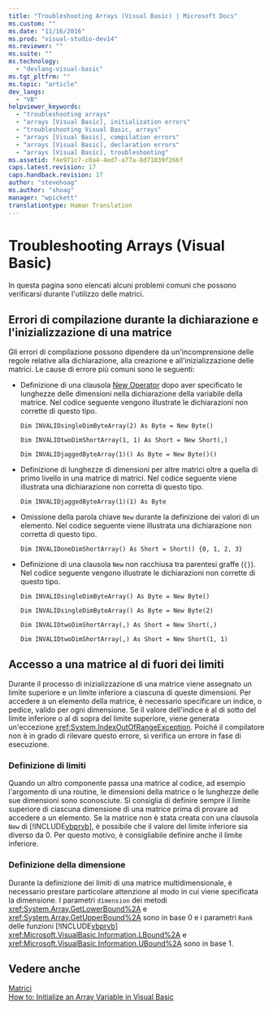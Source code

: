 ```yaml
---
title: "Troubleshooting Arrays (Visual Basic) | Microsoft Docs"
ms.custom: ""
ms.date: "11/16/2016"
ms.prod: "visual-studio-dev14"
ms.reviewer: ""
ms.suite: ""
ms.technology: 
  - "devlang-visual-basic"
ms.tgt_pltfrm: ""
ms.topic: "article"
dev_langs: 
  - "VB"
helpviewer_keywords: 
  - "troubleshooting arrays"
  - "arrays [Visual Basic], initialization errors"
  - "troubleshooting Visual Basic, arrays"
  - "arrays [Visual Basic], compilation errors"
  - "arrays [Visual Basic], declaration errors"
  - "arrays [Visual Basic], troubleshooting"
ms.assetid: f4e971c7-c0a4-4ed7-a77a-8d71039f266f
caps.latest.revision: 17
caps.handback.revision: 17
author: "stevehoag"
ms.author: "shoag"
manager: "wpickett"
translationtype: Human Translation
---
```

# Troubleshooting Arrays (Visual Basic)
In questa pagina sono elencati alcuni problemi comuni che possono verificarsi durante l'utilizzo delle matrici.  
  
## Errori di compilazione durante la dichiarazione e l'inizializzazione di una matrice  
 Gli errori di compilazione possono dipendere da un'incomprensione delle regole relative alla dichiarazione, alla creazione e all'inizializzazione delle matrici.  Le cause di errore più comuni sono le seguenti:  
  
-   Definizione di una clausola [New Operator](../../../../visual-basic/language-reference/operators/new-operator.md) dopo aver specificato le lunghezze delle dimensioni nella dichiarazione della variabile della matrice.  Nel codice seguente vengono illustrate le dichiarazioni non corrette di questo tipo.  
  
     `Dim INVALIDsingleDimByteArray(2) As Byte = New Byte()`  
  
     `Dim INVALIDtwoDimShortArray(1, 1) As Short = New Short(,)`  
  
     `Dim INVALIDjaggedByteArray(1)() As Byte = New Byte()()`  
  
-   Definizione di lunghezze di dimensioni per altre matrici oltre a quella di primo livello in una matrice di matrici.  Nel codice seguente viene illustrata una dichiarazione non corretta di questo tipo.  
  
     `Dim INVALIDjaggedByteArray(1)(1) As Byte`  
  
-   Omissione della parola chiave `New` durante la definizione dei valori di un elemento.  Nel codice seguente viene illustrata una dichiarazione non corretta di questo tipo.  
  
     `Dim INVALIDoneDimShortArray() As Short = Short() {0, 1, 2, 3}`  
  
-   Definizione di una clausola `New` non racchiusa tra parentesi graffe \(`{}`\).  Nel codice seguente vengono illustrate le dichiarazioni non corrette di questo tipo.  
  
     `Dim INVALIDsingleDimByteArray() As Byte = New Byte()`  
  
     `Dim INVALIDsingleDimByteArray() As Byte = New Byte(2)`  
  
     `Dim INVALIDtwoDimShortArray(,) As Short = New Short(,)`  
  
     `Dim INVALIDtwoDimShortArray(,) As Short = New Short(1, 1)`  
  
## Accesso a una matrice al di fuori dei limiti  
 Durante il processo di inizializzazione di una matrice viene assegnato un limite superiore e un limite inferiore a ciascuna di queste dimensioni.  Per accedere a un elemento della matrice, è necessario specificare un indice, o pedice, valido per ogni dimensione.  Se il valore dell'indice è al di sotto del limite inferiore o al di sopra del limite superiore, viene generata un'eccezione <xref:System.IndexOutOfRangeException>.  Poiché il compilatore non è in grado di rilevare questo errore, si verifica un errore in fase di esecuzione.  
  
### Definizione di limiti  
 Quando un altro componente passa una matrice al codice, ad esempio l'argomento di una routine, le dimensioni della matrice o le lunghezze delle sue dimensioni sono sconosciute.  Si consiglia di definire sempre il limite superiore di ciascuna dimensione di una matrice prima di provare ad accedere a un elemento.  Se la matrice non è stata creata con una clausola `New` di [!INCLUDE[vbprvb](../../../../csharp/programming-guide/concepts/linq/includes/vbprvb_md.md)], è possibile che il valore del limite inferiore sia diverso da 0. Per questo motivo, è consigliabile definire anche il limite inferiore.  
  
### Definizione della dimensione  
 Durante la definizione dei limiti di una matrice multidimensionale, è necessario prestare particolare attenzione al modo in cui viene specificata la dimensione.  I parametri `dimension` dei metodi <xref:System.Array.GetLowerBound%2A> e <xref:System.Array.GetUpperBound%2A> sono in base 0 e i parametri `Rank` delle funzioni [!INCLUDE[vbprvb](../../../../csharp/programming-guide/concepts/linq/includes/vbprvb_md.md)] <xref:Microsoft.VisualBasic.Information.LBound%2A> e <xref:Microsoft.VisualBasic.Information.UBound%2A> sono in base 1.  
  
## Vedere anche  
 [Matrici](../../../../visual-basic/programming-guide/language-features/arrays/index.md)   
 [How to: Initialize an Array Variable in Visual Basic](../../../../visual-basic/programming-guide/language-features/arrays/how-to-initialize-an-array-variable.md)